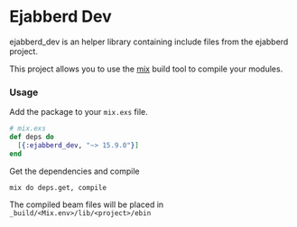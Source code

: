 Ejabberd Dev
============

ejabberd_dev is an helper library containing include files from the ejabberd project.

This project allows you to use the [mix](http://s3.hex.pm/builds/mix/mix) build tool to compile
your modules.

### Usage

Add the package to your `mix.exs` file.

```elixir
# mix.exs
def deps do
  [{:ejabberd_dev, "~> 15.9.0"}]
end
```

Get the dependencies and compile

```
mix do deps.get, compile
```

The compiled beam files will be placed in `_build/<Mix.env>/lib/<project>/ebin`
